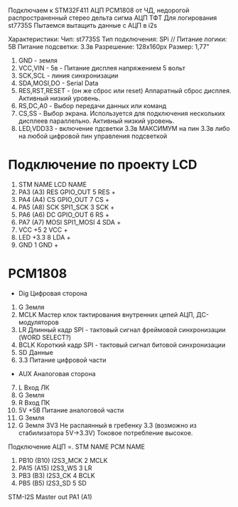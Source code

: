 Подключаем к STM32F411
АЦП PCM1808 от ЧД, недорогой распространенный стерео дельта сигма АЦП
ТФТ Для логирования st7735S
Пытаемся вытащить данные с АЦП в i2s

Характеристики:
Чип: st7735S
Тип подключения: SPi
// Питание логики: 5В
Питание подсветки: 3.3в
Разрешение: 128x160px
Размер: 1,77"
1. GND 			- земля
2. VCC,VIN 		- 5в - Питание дисплея напряжением 5 вольт
3. SCK,SCL 		- линия синхронизации 
4. SDA,MOSI,DO 		- Serial Data
5. RES,RST,RESET 	- (он же сброс или reset) Аппаратный сброс дисплея. Активный низкий уровень.
6. RS,DC,A0 		- Выбор передачи данных или команд
7. CS,SS 		- Выбор экрана. Используется для подключения нескольких дисплеев параллельно. Активный низкий уровень.
8. LED,VDD33 		- включение пдсветки 3.3в МАКСИМУМ на пин 3.3в либо на любой цифровой пин управления подсветкой

Подключение по проекту
LCD
=====================================================================
1. STM	 NAME			LCD	NAME
2. PA3 (A3) RES GPIO_OUT	5	RES		+
3. PA4 (A4) CS  GPIO_OUT	7	CS		+
4. PA5 (A8) SCK SPI1_SCK	3	SCK             +
5. PA6 (A6) DC  GPIO_OUT	6	RS              +
6. PA7 (A7) MOSI SPI1_MOSI	4	SDA             +
7. VCC +5			2	VCC		+
8. LED +3.3                	8       LDA		+
9. GND                     	1       GND		+

PCM1808
======================================================================
+ Dig		Цифровая сторона
1. G 		Земля
2. MCLK		Мастер клок тактирования внутренних цепей АЦП, ДС-модуляторов
3. LR 		Длинный кадр SPI - тактовый сигнал фреймовой синхронизации (WORD SELECT?)
4. BCLK		Короткий кадр SPI - тактовый сигнал битовой синхронизации
5. SD		Данные
6. 3.3		Питание цифровой части
+ AUX		Аналоговая сторона
7. L		Вход ЛК
8. G		Земля
9. R		Вход ПК
10. 5V		+5В Питание аналоговой части
11. G		Земля
12. G		Земля
3V3		Не распаянный в гребенку 3.3 (возможно из стабилизатора 5V->3.3V)
Токовое потребление высокое.

Подключение АЦП
=. STM		NAME		PCM	NAME
1. PB10 (B10) I2S3_MCK        	2	MCLK
2. PA15 (A15) I2S3_WS		3	LR
3. PB3	(B3)  I2S3_CK		4	BCLK 
4. PB5 	(B5)  I2S3_SD		5	SD

STM-I2S Master out
PA1 (A1)
